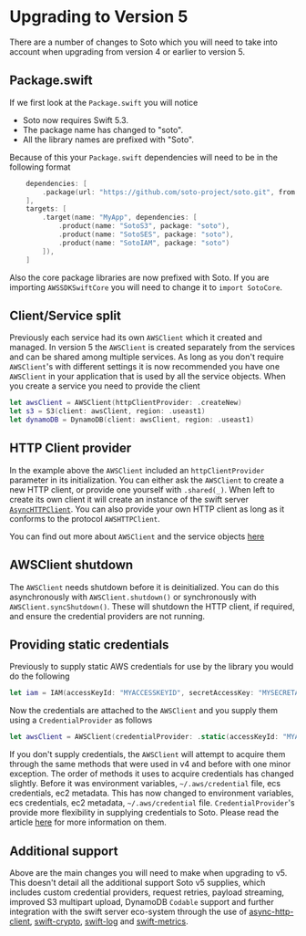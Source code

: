 # Upgrading to Version 5

There are a number of changes to Soto which you will need to take into account when upgrading from version 4 or earlier to version 5. 

## Package.swift

If we first look at the `Package.swift` you will notice 
- Soto now requires Swift 5.3.
- The package name has changed to "soto". 
- All the library names are prefixed with "Soto". 

Because of this your `Package.swift` dependencies will need to be in the following format
```swift
    dependencies: [
        .package(url: "https://github.com/soto-project/soto.git", from: "5.0.0")
    ],
    targets: [
        .target(name: "MyApp", dependencies: [
            .product(name: "SotoS3", package: "soto"),
            .product(name: "SotoSES", package: "soto"),
            .product(name: "SotoIAM", package: "soto")
        ]),
    ]
```
Also the core package libraries are now prefixed with Soto. If you are importing `AWSSDKSwiftCore` you will need to change it to `import SotoCore`.

## Client/Service split

Previously each service had its own `AWSClient` which it created and managed. In version 5 the `AWSClient` is created separately from the services and can be shared among multiple services. As long as you don't require `AWSClient`'s with different settings it is now recommended you have one `AWSClient` in your application that is used by all the service objects. When you create a service you need to provide the client

```swift
let awsClient = AWSClient(httpClientProvider: .createNew)
let s3 = S3(client: awsClient, region: .useast1)
let dynamoDB = DynamoDB(client: awsClient, region: .useast1)
```

## HTTP Client provider

In the example above the `AWSClient` included an `httpClientProvider` parameter in its initialization. You can either ask the `AWSClient` to create a new HTTP client, or provide one yourself with `.shared(_)`. When left to create its own client it will create an instance of the swift server [`AsyncHTTPClient`](https://github.com/swift-server/async-http-client). You can also provide your own HTTP client as long as it conforms to the protocol `AWSHTTPClient`.

You can find out more about `AWSClient` and the service objects [here](AWSClient%20and%20Services.md)

## AWSClient shutdown

The `AWSClient` needs shutdown before it is deinitialized. You can do this asynchronously with `AWSClient.shutdown()` or synchronously with `AWSClient.syncShutdown()`. These will shutdown the HTTP client, if required, and ensure the credential providers are not running. 

## Providing static credentials

Previously to supply static AWS credentials for use by the library you would do the following
```swift
let iam = IAM(accessKeyId: "MYACCESSKEYID", secretAccessKey: "MYSECRETACCESSKEY")
```
Now the credentials are attached to the `AWSClient` and you supply them using a `CredentialProvider` as follows
```swift
let awsClient = AWSClient(credentialProvider: .static(accessKeyId: "MYACCESSKEYID", secretAccessKey: "MYSECRETACCESSKEY"))
```
If you don't supply credentials, the `AWSClient` will attempt to acquire them through the same methods that were used in v4 and before with one minor exception. The order of methods it uses to acquire credentials has changed slightly. Before it was environment variables, `~/.aws/credential` file, ecs credentials, ec2 metadata. This has now changed to environment variables, ecs credentials, ec2 metadata, `~/.aws/credential` file. `CredentialProvider`'s provide more flexibility in supplying credentials to Soto. Please read the article [here](CredentialProviders.md) for more information on them.

## Additional support

Above are the main changes you will need to make when upgrading to v5. This doesn't detail all the additional support Soto v5 supplies, which includes custom credential providers, request retries, payload streaming, improved S3 multipart upload, DynamoDB `Codable` support and further integration with the swift server eco-system through the use of [async-http-client](https://github.com/swift-server/async-http-client), [swift-crypto](https://github.com/apple/swift-crypto), [swift-log](https://github.com/apple/swift-log) and [swift-metrics](https://github.com/apple/swift-metrics).
